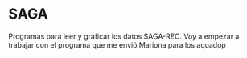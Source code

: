 # SAGA
Programas para leer y graficar los datos SAGA-REC.
Voy a empezar a trabajar con el programa que me envió Mariona para los aquadop
